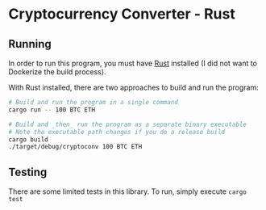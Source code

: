 # Cryptocurrency Converter - Rust

## Running

In order to run this program, you must have [Rust](https://www.rust-lang.org/tools/install) installed (I did not want to Dockerize the build process).

With Rust installed, there are two approaches to build and run the program:

```sh
# Build and run the program in a single command
cargo run -- 100 BTC ETH

# Build and _then_ run the program as a separate binary executable
# Note the executable path changes if you do a release build
cargo build
./target/debug/cryptoconv 100 BTC ETH
```

## Testing

There are some limited tests in this library. To run, simply execute `cargo test`
